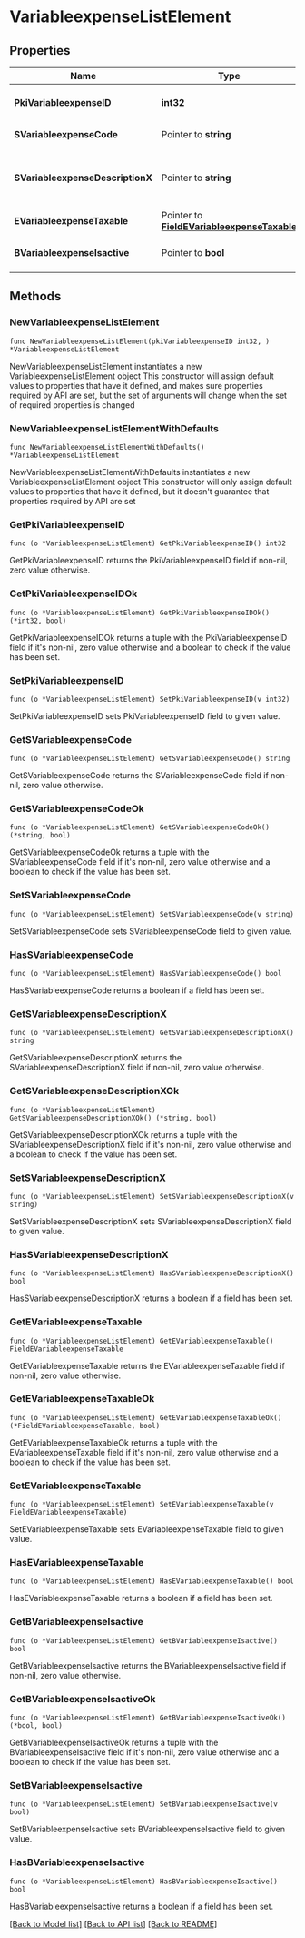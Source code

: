 # VariableexpenseListElement

## Properties

Name | Type | Description | Notes
------------ | ------------- | ------------- | -------------
**PkiVariableexpenseID** | **int32** | The unique ID of the Variableexpense | 
**SVariableexpenseCode** | Pointer to **string** | The code of the Variableexpense | [optional] 
**SVariableexpenseDescriptionX** | Pointer to **string** | The description of the Variableexpense in the language of the requester | [optional] 
**EVariableexpenseTaxable** | Pointer to [**FieldEVariableexpenseTaxable**](FieldEVariableexpenseTaxable.md) |  | [optional] 
**BVariableexpenseIsactive** | Pointer to **bool** | Whether the variableexpense is active or not | [optional] 

## Methods

### NewVariableexpenseListElement

`func NewVariableexpenseListElement(pkiVariableexpenseID int32, ) *VariableexpenseListElement`

NewVariableexpenseListElement instantiates a new VariableexpenseListElement object
This constructor will assign default values to properties that have it defined,
and makes sure properties required by API are set, but the set of arguments
will change when the set of required properties is changed

### NewVariableexpenseListElementWithDefaults

`func NewVariableexpenseListElementWithDefaults() *VariableexpenseListElement`

NewVariableexpenseListElementWithDefaults instantiates a new VariableexpenseListElement object
This constructor will only assign default values to properties that have it defined,
but it doesn't guarantee that properties required by API are set

### GetPkiVariableexpenseID

`func (o *VariableexpenseListElement) GetPkiVariableexpenseID() int32`

GetPkiVariableexpenseID returns the PkiVariableexpenseID field if non-nil, zero value otherwise.

### GetPkiVariableexpenseIDOk

`func (o *VariableexpenseListElement) GetPkiVariableexpenseIDOk() (*int32, bool)`

GetPkiVariableexpenseIDOk returns a tuple with the PkiVariableexpenseID field if it's non-nil, zero value otherwise
and a boolean to check if the value has been set.

### SetPkiVariableexpenseID

`func (o *VariableexpenseListElement) SetPkiVariableexpenseID(v int32)`

SetPkiVariableexpenseID sets PkiVariableexpenseID field to given value.


### GetSVariableexpenseCode

`func (o *VariableexpenseListElement) GetSVariableexpenseCode() string`

GetSVariableexpenseCode returns the SVariableexpenseCode field if non-nil, zero value otherwise.

### GetSVariableexpenseCodeOk

`func (o *VariableexpenseListElement) GetSVariableexpenseCodeOk() (*string, bool)`

GetSVariableexpenseCodeOk returns a tuple with the SVariableexpenseCode field if it's non-nil, zero value otherwise
and a boolean to check if the value has been set.

### SetSVariableexpenseCode

`func (o *VariableexpenseListElement) SetSVariableexpenseCode(v string)`

SetSVariableexpenseCode sets SVariableexpenseCode field to given value.

### HasSVariableexpenseCode

`func (o *VariableexpenseListElement) HasSVariableexpenseCode() bool`

HasSVariableexpenseCode returns a boolean if a field has been set.

### GetSVariableexpenseDescriptionX

`func (o *VariableexpenseListElement) GetSVariableexpenseDescriptionX() string`

GetSVariableexpenseDescriptionX returns the SVariableexpenseDescriptionX field if non-nil, zero value otherwise.

### GetSVariableexpenseDescriptionXOk

`func (o *VariableexpenseListElement) GetSVariableexpenseDescriptionXOk() (*string, bool)`

GetSVariableexpenseDescriptionXOk returns a tuple with the SVariableexpenseDescriptionX field if it's non-nil, zero value otherwise
and a boolean to check if the value has been set.

### SetSVariableexpenseDescriptionX

`func (o *VariableexpenseListElement) SetSVariableexpenseDescriptionX(v string)`

SetSVariableexpenseDescriptionX sets SVariableexpenseDescriptionX field to given value.

### HasSVariableexpenseDescriptionX

`func (o *VariableexpenseListElement) HasSVariableexpenseDescriptionX() bool`

HasSVariableexpenseDescriptionX returns a boolean if a field has been set.

### GetEVariableexpenseTaxable

`func (o *VariableexpenseListElement) GetEVariableexpenseTaxable() FieldEVariableexpenseTaxable`

GetEVariableexpenseTaxable returns the EVariableexpenseTaxable field if non-nil, zero value otherwise.

### GetEVariableexpenseTaxableOk

`func (o *VariableexpenseListElement) GetEVariableexpenseTaxableOk() (*FieldEVariableexpenseTaxable, bool)`

GetEVariableexpenseTaxableOk returns a tuple with the EVariableexpenseTaxable field if it's non-nil, zero value otherwise
and a boolean to check if the value has been set.

### SetEVariableexpenseTaxable

`func (o *VariableexpenseListElement) SetEVariableexpenseTaxable(v FieldEVariableexpenseTaxable)`

SetEVariableexpenseTaxable sets EVariableexpenseTaxable field to given value.

### HasEVariableexpenseTaxable

`func (o *VariableexpenseListElement) HasEVariableexpenseTaxable() bool`

HasEVariableexpenseTaxable returns a boolean if a field has been set.

### GetBVariableexpenseIsactive

`func (o *VariableexpenseListElement) GetBVariableexpenseIsactive() bool`

GetBVariableexpenseIsactive returns the BVariableexpenseIsactive field if non-nil, zero value otherwise.

### GetBVariableexpenseIsactiveOk

`func (o *VariableexpenseListElement) GetBVariableexpenseIsactiveOk() (*bool, bool)`

GetBVariableexpenseIsactiveOk returns a tuple with the BVariableexpenseIsactive field if it's non-nil, zero value otherwise
and a boolean to check if the value has been set.

### SetBVariableexpenseIsactive

`func (o *VariableexpenseListElement) SetBVariableexpenseIsactive(v bool)`

SetBVariableexpenseIsactive sets BVariableexpenseIsactive field to given value.

### HasBVariableexpenseIsactive

`func (o *VariableexpenseListElement) HasBVariableexpenseIsactive() bool`

HasBVariableexpenseIsactive returns a boolean if a field has been set.


[[Back to Model list]](../README.md#documentation-for-models) [[Back to API list]](../README.md#documentation-for-api-endpoints) [[Back to README]](../README.md)


